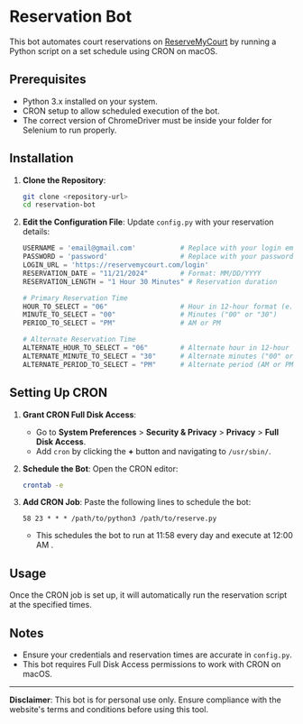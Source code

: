 
# Reservation Bot

This bot automates court reservations on [ReserveMyCourt](https://reservemycourt.com/) by running a Python script on a set schedule using CRON on macOS.

## Prerequisites

- Python 3.x installed on your system.
- CRON setup to allow scheduled execution of the bot.
- The correct version of ChromeDriver must be inside your folder for Selenium to run properly.

## Installation

1. **Clone the Repository**:
   ```bash
   git clone <repository-url>
   cd reservation-bot
   ```

2. **Edit the Configuration File**:
   Update `config.py` with your reservation details:
   ```python
   USERNAME = 'email@gmail.com'           # Replace with your login email
   PASSWORD = 'password'                  # Replace with your password
   LOGIN_URL = 'https://reservemycourt.com/login'
   RESERVATION_DATE = "11/21/2024"        # Format: MM/DD/YYYY
   RESERVATION_LENGTH = "1 Hour 30 Minutes" # Reservation duration
   
   # Primary Reservation Time
   HOUR_TO_SELECT = "06"                  # Hour in 12-hour format (e.g., "06" for 6 PM)
   MINUTE_TO_SELECT = "00"                # Minutes ("00" or "30")
   PERIOD_TO_SELECT = "PM"                # AM or PM
   
   # Alternate Reservation Time
   ALTERNATE_HOUR_TO_SELECT = "06"        # Alternate hour in 12-hour format
   ALTERNATE_MINUTE_TO_SELECT = "30"      # Alternate minutes ("00" or "30")
   ALTERNATE_PERIOD_TO_SELECT = "PM"      # Alternate period (AM or PM)
   ```

## Setting Up CRON

1. **Grant CRON Full Disk Access**:
   - Go to **System Preferences** > **Security & Privacy** > **Privacy** > **Full Disk Access**.
   - Add `cron` by clicking the **+** button and navigating to `/usr/sbin/`.

2. **Schedule the Bot**:
   Open the CRON editor:
   ```bash
   crontab -e
   ```

3. **Add CRON Job**:
   Paste the following lines to schedule the bot:
   ```cron
   58 23 * * * /path/to/python3 /path/to/reserve.py
   ```
   - This schedules the bot to run at 11:58 every day and execute at 12:00 AM .

## Usage

Once the CRON job is set up, it will automatically run the reservation script at the specified times.

## Notes

- Ensure your credentials and reservation times are accurate in `config.py`.
- This bot requires Full Disk Access permissions to work with CRON on macOS.

---

**Disclaimer**: This bot is for personal use only. Ensure compliance with the website's terms and conditions before using this tool.

